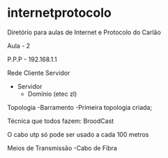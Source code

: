 # internetprotocolo

Diretório para aulas de Internet e Protocolo do Carlão

Aula - 2

P.P.P - 192.168.1.1

Rede Cliente Servidor
- Servidor
	- Domínio (etec zl)


Topologia
-Barramento
	-Primeira topologia criada;
	
Técnica que todos fazem: BroodCast

O cabo utp só pode ser usado a cada 100 metros


Meios de Transmissão
-Cabo de Fibra
